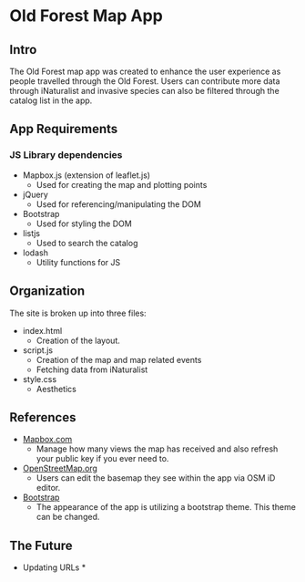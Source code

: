 # Old Forest Map App

## Intro
The Old Forest map app was created to enhance the user experience as people travelled through the Old Forest. Users can contribute more data through iNaturalist and invasive species can also be filtered through the catalog list in the app.

## App Requirements

### JS Library dependencies
* Mapbox.js (extension of leaflet.js)
  * Used for creating the map and plotting points
* jQuery
  * Used for referencing/manipulating the DOM
* Bootstrap
  * Used for styling the DOM
* listjs
  * Used to search the catalog
* lodash
  * Utility functions for JS

## Organization
The site is broken up into three files:
* index.html
  * Creation of the layout.
* script.js
  * Creation of the map and map related events
  * Fetching data from iNaturalist
* style.css
  * Aesthetics

## References
* [Mapbox.com](http://mapbox.com)
  * Manage how many views the map has received and also refresh your public key if you ever need to.
* [OpenStreetMap.org](http://openstreetmap.org/)
  * Users can edit the basemap they see within the app via OSM iD editor.
* [Bootstrap](http://getbootstrap.com)
  * The appearance of the app is utilizing a bootstrap theme. This theme can be changed.

## The Future
* Updating URLs
  *
